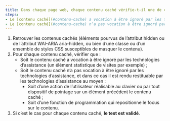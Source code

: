 ```yaml
---
title: Dans chaque page web, chaque contenu caché vérifie-t-il une de ces conditions ?
steps:
- Le [contenu caché](#contenu-cache) a vocation à être ignoré par les technologies d’assistance ;
- Le [contenu caché](#contenu-cache) n’a pas vocation à être ignoré par les technologies d’assistance et est rendu restituable par les technologies d’assistance suite à une action de l’utilisateur réalisable au clavier ou par tout dispositif de pointage sur un élément précédent le contenu caché ou suite à un repositionnement du focus dessus.
---
```


1. Retrouver les contenus cachés (éléments pourvus de l’attribut hidden ou de l’attribut WAI-ARIA aria-hidden, ou bien d’une classe ou d’un ensemble de styles CSS susceptibles de masquer le contenu).
2. Pour chaque contenu caché, vérifier que :
      * Soit le contenu caché a vocation à être ignoré par les technologies d’assistance (un élément statistique de visites par exemple) ;
      * Soit le contenu caché n’a pas vocation à être ignoré par les technologies d’assistance, et dans ce cas il est rendu restituable par les technologies d’assistance au moyen :
        * Soit d’une action de l’utilisateur réalisable au clavier ou par tout dispositif de pointage sur un élément précédent le contenu caché ;
        * Soit d’une fonction de programmation qui repositionne le focus sur le contenu.
3. Si c’est le cas pour chaque contenu caché, **le test est validé**.